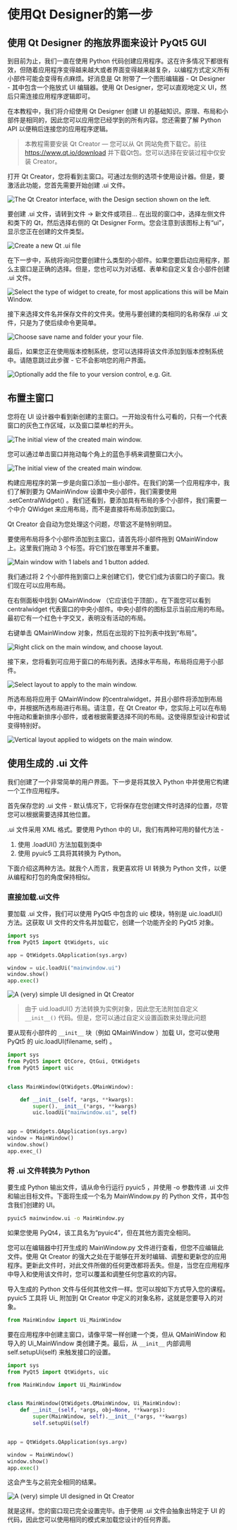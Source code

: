 # 使用Qt Designer的第一步

## 使用 Qt Designer 的拖放界面来设计 PyQt5 GUI

到目前为止，我们一直在使用 Python 代码创建应用程序。这在许多情况下都很有效，但随着应用程序变得越来越大或者界面变得越来越复杂，以编程方式定义所有小部件可能会变得有点麻烦。好消息是 Qt 附带了一个图形编辑器 - Qt Designer - 其中包含一个拖放式 UI 编辑器。使用 Qt Designer，您可以直观地定义 UI，然后只需连接应用程序逻辑即可。

在本教程中，我们将介绍使用 Qt Designer 创建 UI 的基础知识。原理、布局和小部件是相同的，因此您可以应用您已经学到的所有内容。您还需要了解 Python API 以便稍后连接您的应用程序逻辑。

> 本教程需要安装 Qt Creator — 您可以从 Qt 网站免费下载它。前往<https://www.qt.io/download> 并下载Qt包。您可以选择在安装过程中仅安装 Creator。

打开 Qt Creator，您将看到主窗口。可通过左侧的选项卡使用设计器。但是，要激活此功能，您首先需要开始创建 .ui 文件。

![The Qt Creator interface, with the Design section shown on the left.](../imgs/3/1-1.webp "Qt Creator 界面，设计部分显示在左侧。")

要创建 .ui 文件，请转到文件 -> 新文件或项目... 在出现的窗口中，选择左侧文件和类下的 Qt，然后选择右侧的 Qt Designer Form。您会注意到该图标上有“ui”，显示您正在创建的文件类型。

![Create a new Qt .ui file](../imgs/3/1-2.webp "创建一个新的 Qt .ui 文件。")

在下一步中，系统将询问您要创建什么类型的小部件。如果您要启动应用程序，那么主窗口是正确的选择。但是，您也可以为对话框、表单和自定义复合小部件创建 .ui 文件。

![Select the type of widget to create, for most applications this will be Main Window.](../imgs/3/1-3.webp "选择要创建的小部件类型，对于大多数应用程序来说，这将是主窗口。")

接下来选择文件名并保存文件的文件夹。使用与要创建的类相同的名称保存 .ui 文件，只是为了使后续命令更简单。

![Choose save name and folder your your file.](../imgs/3/1-4.webp "选择文件的保存名称和文件夹。")

最后，如果您正在使用版本控制系统，您可以选择将该文件添加到版本控制系统中。请随意跳过此步骤 - 它不会影响您的用户界面。

![Optionally add the file to your version control, e.g. Git.](../imgs/3/1-5.webp "（可选）将文件添加到版本控制中，例如git。")

## 布置主窗口

您将在 UI 设计器中看到新创建的主窗口。一开始没有什么可看的，只有一个代表窗口的灰色工作区域，以及窗口菜单栏的开头。

![The initial view of the created main window.](../imgs/3/1-6.webp "创建的主窗口的初始视图。")

您可以通过单击窗口并拖动每个角上的蓝色手柄来调整窗口大小。

![The initial view of the created main window.](../imgs/3/1-7.webp "创建的主窗口的初始视图。")

构建应用程序的第一步是向窗口添加一些小部件。在我们的第一个应用程序中，我们了解到要为 QMainWindow 设置中央小部件，我们需要使用 .setCentralWidget() 。我们还看到，要添加具有布局的多个小部件，我们需要一个中介 QWidget 来应用布局，而不是直接将布局添加到窗口。

Qt Creator 会自动为您处理这个问题，尽管这不是特别明显。

要使用布局将多个小部件添加到主窗口，请首先将小部件拖到 QMainWindow 上。这里我们拖动 3 个标签。将它们放在哪里并不重要。

![Main window with 1 labels and 1 button added.](../imgs/3/1-8.webp "主窗口添加了 1 个标签和 1 个按钮。")

我们通过将 2 个小部件拖到窗口上来创建它们，使它们成为该窗口的子窗口。我们现在可以应用布局。

在右侧面板中找到 QMainWindow （它应该位于顶部）。在下面您可以看到centralwidget 代表窗口的中央小部件。中央小部件的图标显示当前应用的布局。最初它有一个红色十字交叉，表明没有活动的布局。

右键单击 QMainWindow 对象，然后在出现的下拉列表中找到“布局”。

![Right click on the main window, and choose layout.](../imgs/3/1-9.webp "右键单击主窗口，然后选择布局。")

接下来，您将看到可应用于窗口的布局列表。选择水平布局，布局将应用于小部件。

![Select layout to apply to the main window.](../imgs/3/1-10.webp "选择要应用于主窗口的布局。")

所选布局将应用于 QMainWindow 的centralwidget，并且小部件将添加到布局中，并根据所选布局进行布局。请注意，在 Qt Creator 中，您实际上可以在布局中拖动和重新排序小部件，或者根据需要选择不同的布局。这使得原型设计和尝试变得特别好。

![Vertical layout applied to widgets on the main window.](../imgs/3/1-11.webp "垂直布局应用于主窗口上的小部件。")

## 使用生成的 .ui 文件

我们创建了一个非常简单的用户界面。下一步是将其放入 Python 中并使用它构建一个工作应用程序。

首先保存您的 .ui 文件 - 默认情况下，它将保存在您创建文件时选择的位置，尽管您可以根据需要选择其他位置。

.ui 文件采用 XML 格式。要使用 Python 中的 UI，我们有两种可用的替代方法 -

1. 使用 .loadUI() 方法加载到类中
2. 使用 pyuic5 工具将其转换为 Python。

下面介绍这两种方法。就我个人而言，我更喜欢将 UI 转换为 Python 文件，以便从编程和打包的角度保持相似。

### 直接加载.ui文件

要加载 .ui 文件，我们可以使用 PyQt5 中包含的 uic 模块，特别是 uic.loadUI() 方法。这获取 UI 文件的文件名并加载它，创建一个功能齐全的 PyQt5 对象。

```PYTHON
import sys
from PyQt5 import QtWidgets, uic

app = QtWidgets.QApplication(sys.argv)

window = uic.loadUi("mainwindow.ui")
window.show()
app.exec()
```

![A (very) simple UI designed in Qt Creator](../imgs/3/1-12.webp "在 Qt Creator 中设计的（非常）简单的 UI")

> 由于 uid.loadUI() 方法转换为实例对象，因此您无法附加自定义 `__init__()` 代码。但是，您可以通过自定义设置函数来处理此问题

要从现有小部件的 `__init__` 块（例如 QMainWindow ）加载 UI，您可以使用 PyQt5 的 uic.loadUI(filename, self) 。

```PYTHON
import sys
from PyQt5 import QtCore, QtGui, QtWidgets
from PyQt5 import uic


class MainWindow(QtWidgets.QMainWindow):

    def __init__(self, *args, **kwargs):
        super().__init__(*args, **kwargs)
        uic.loadUi("mainwindow.ui", self)


app = QtWidgets.QApplication(sys.argv)
window = MainWindow()
window.show()
app.exec_()
```

### 将 .ui 文件转换为 Python

要生成 Python 输出文件，请从命令行运行 pyuic5 ，并使用 -o 参数传递 .ui 文件和输出目标文件。下面将生成一个名为 MainWindow.py 的 Python 文件，其中包含我们创建的 UI。

```bash
pyuic5 mainwindow.ui -o MainWindow.py
```

如果您使用 PyQt4，该工具名为“pyuic4”，但在其他方面完全相同。

您可以在编辑器中打开生成的 MainWindow.py 文件进行查看，但您不应编辑此文件。使用 Qt Creator 的强大之处在于能够在开发时编辑、调整和更新您的应用程序。更新此文件时，对此文件所做的任何更改都将丢失。但是，当您在应用程序中导入和使用该文件时，您可以覆盖和调整任何您喜欢的内容。

导入生成的 Python 文件与任何其他文件一样。您可以按如下方式导入您的课程。 pyuic5 工具将 Ui_ 附加到 Qt Creator 中定义的对象名称，这就是您要导入的对象。

```PYTHON
from MainWindow import Ui_MainWindow
```

要在应用程序中创建主窗口，请像平常一样创建一个类，但从 QMainWindow 和导入的 Ui_MainWindow 类创建子类。最后，从 `__init__` 内部调用 self.setupUi(self) 来触发接口的设置。

```PYTHON
import sys
from PyQt5 import QtWidgets, uic

from MainWindow import Ui_MainWindow


class MainWindow(QtWidgets.QMainWindow, Ui_MainWindow):
    def __init__(self, *args, obj=None, **kwargs):
        super(MainWindow, self).__init__(*args, **kwargs)
        self.setupUi(self)


app = QtWidgets.QApplication(sys.argv)

window = MainWindow()
window.show()
app.exec()
```

这会产生与之前完全相同的结果。

![A (very) simple UI designed in Qt Creator](../imgs/3/1-13.webp "在 Qt Creator 中设计的（非常）简单的 UI")

就是这样。您的窗口现已完全设置完毕。由于使用 .ui 文件会抽象出特定于 UI 的代码，因此您可以使用相同的模式来加载您设计的任何界面。
